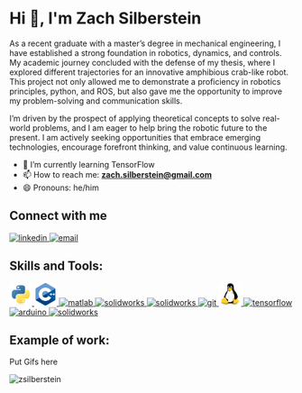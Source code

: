 # Hi 👋, I'm Zach Silberstein

As a recent graduate with a master’s degree in mechanical engineering, I have established a strong foundation in robotics, dynamics, and controls. My academic journey concluded with the defense of my thesis, where I explored different trajectories for an innovative amphibious crab-like robot. This project not only allowed me to demonstrate a proficiency in robotics principles, python, and ROS, but also gave me the opportunity to improve my problem-solving and communication skills.

I’m driven by the prospect of applying theoretical concepts to solve real-world problems, and I am eager to help bring the robotic future to the present. I am actively seeking opportunities that embrace emerging technologies, encourage forefront thinking, and value continuous learning.

<!-- - 🔭 I’m currently working on [test](link) -->
- 🌱 I’m currently learning TensorFlow 
- 📫 How to reach me: **zach.silberstein@gmail.com** 
- 😄 Pronouns: he/him 

## Connect with me
<a href="https://www.linkedin.com/in/zach-silberstein/" target="_blank">
    <img src="https://raw.githubusercontent.com/rahuldkjain/github-profile-readme-generator/master/src/images/icons/Social/linked-in-alt.svg" alt="linkedin" height="40" width="50" />
</a>
<a href="mailto:zach.silberstein@gmail.com" target="_blank">
    <img src="https://raw.githubusercontent.com/FortAwesome/Font-Awesome/6.x/svgs/solid/envelope.svg" alt="email" height="40" width="40" />
</a>
<i class="fa-solid fa-envelope"></i>

## Skills and Tools:
<a href="https://www.python.org" target="_blank">
    <img src="https://raw.githubusercontent.com/devicons/devicon/master/icons/python/python-original.svg" alt="python" width="40" height="40"/>
</a>
<a href="https://cplusplus.com/" target="_blank">
    <img src="https://raw.githubusercontent.com/devicons/devicon/master/icons/cplusplus/cplusplus-original.svg" alt="C++" width="40" height="40"/>
</a>
<a href="https://www.mathworks.com/products/matlab.html" target="_blank">
    <img src="https://upload.wikimedia.org/wikipedia/commons/2/21/Matlab_Logo.png" alt="matlab" width="40" height="40"/>
</a>
<a href="https://www.java.com/en/" target="_blank" rel="noreferrer">
    <img src="https://cdn.worldvectorlogo.com/logos/java-4.svg" alt="solidworks" width="40" height="40"/>
</a>
<a href="https://www.ros.org/" target="_blank" rel="noreferrer">
    <img src="https://upload.wikimedia.org/wikipedia/commons/b/bb/Ros_logo.svg" alt="solidworks" width="100" height="40"/>
</a>
<a href="https://git-scm.com/" target="_blank">
    <img src="https://www.vectorlogo.zone/logos/git-scm/git-scm-icon.svg" alt="git" width="40" height="40"/>
</a>
<a href="https://www.linux.org/" target="_blank">
    <img src="https://raw.githubusercontent.com/devicons/devicon/master/icons/linux/linux-original.svg" alt="linux" width="40" height="40"/>
</a>
<a href="https://www.tensorflow.org" target="_blank" rel="noreferrer">
    <img src="https://www.vectorlogo.zone/logos/tensorflow/tensorflow-icon.svg" alt="tensorflow" width="40" height="40"/>
</a>
<a href="https://www.arduino.cc/" target="_blank">
    <img src="https://cdn.worldvectorlogo.com/logos/arduino-1.svg" alt="arduino" width="40" height="40"/>
</a>
<a href="https://www.solidworks.com/" target="_blank" rel="noreferrer">
    <img src="https://upload.wikimedia.org/wikipedia/en/d/d2/SolidWorks_Logo.svg" alt="solidworks" width="100" height="40"/>
</a>




## Example of work:
Put Gifs here

<img src="https://komarev.com/ghpvc/?username=zsilberstein&label=Profile%20views&color=0e75b6&style=flat" alt="zsilberstein" />  
